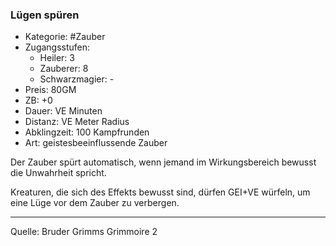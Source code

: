 ### Lügen spüren

- Kategorie: #Zauber
- Zugangsstufen:
  - Heiler: 3
  - Zauberer: 8
  - Schwarzmagier: -
- Preis: 80GM
- ZB: +0
- Dauer: VE Minuten
- Distanz: VE Meter Radius
- Abklingzeit: 100 Kampfrunden
- Art: geistesbeeinflussende Zauber

Der Zauber spürt automatisch, wenn jemand im Wirkungsbereich bewusst die Unwahrheit spricht.

Kreaturen, die sich des Effekts bewusst sind, dürfen GEI+VE würfeln, um eine Lüge vor dem Zauber zu verbergen.

---

Quelle: Bruder Grimms Grimmoire 2
